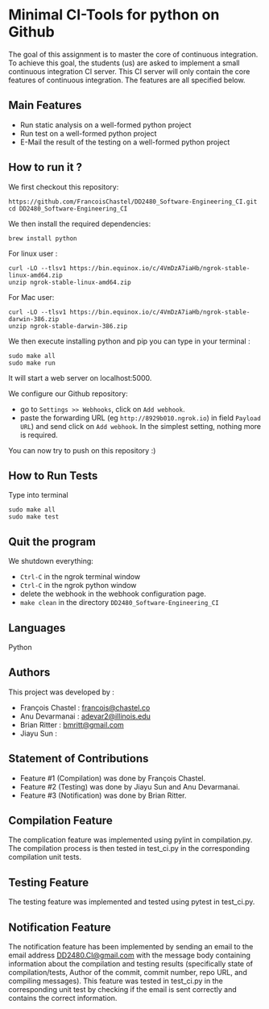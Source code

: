# Minimal CI-Tools for python on Github
The goal of this assignment is to master the core of continuous integration. 
To achieve this goal, the students (us) are asked to implement a small continuous integration CI server. 
This CI server will only contain the core features of continuous integration. The features are all specified below.

## Main Features 
 * Run static analysis on a well-formed python project
 * Run test on a well-formed python project
 * E-Mail the result of the testing on a well-formed python project

## How to run it ?
We first checkout this repository:
```
https://github.com/FrancoisChastel/DD2480_Software-Engineering_CI.git
cd DD2480_Software-Engineering_CI
```

We then install the required dependencies:
```
brew install python
```

For linux user :
```
curl -LO --tlsv1 https://bin.equinox.io/c/4VmDzA7iaHb/ngrok-stable-linux-amd64.zip
unzip ngrok-stable-linux-amd64.zip 
```

For Mac user:
```
curl -LO --tlsv1 https://bin.equinox.io/c/4VmDzA7iaHb/ngrok-stable-darwin-386.zip
unzip ngrok-stable-darwin-386.zip
```

We then execute installing python and pip you can type in your terminal :
```
sudo make all
sudo make run
```
It will start a web server on localhost:5000.

We configure our Github repository:
* go to `Settings >> Webhooks`, click on `Add webhook`.
* paste the forwarding URL (eg `http://8929b010.ngrok.io`) in field `Payload URL`) and send click on `Add webhook`. In the simplest setting, nothing more is required.

You can now try to push on this repository :)

## How to Run Tests
Type into terminal 
```
sudo make all
sudo make test
```

## Quit the program
We shutdown everything:
* `Ctrl-C` in the ngrok terminal window
* `Ctrl-C` in the ngrok python window
* delete the webhook in the webhook configuration page.
* `make clean` in the directory `DD2480_Software-Engineering_CI`

## Languages
Python

## Authors
This project was developed by : 
 * François Chastel : francois@chastel.co
 * Anu Devarmanai : adevar2@illinois.edu
 * Brian Ritter : bmritt@gmail.com
 * Jiayu Sun : 
 
 ## Statement of Contributions
 * Feature #1 (Compilation) was done by François Chastel. 
 * Feature #2 (Testing) was done by Jiayu Sun and Anu Devarmanai. 
 * Feature #3 (Notification) was done by Brian Ritter. 
 
 ## Compilation Feature
 The complication feature was implemented using pylint in compilation.py. The compilation process is then tested in test_ci.py in the corresponding compilation unit tests. 
 
 ## Testing Feature
 The testing feature was implemented and tested using pytest in test_ci.py. 
 
 ## Notification Feature
 The notification feature has been implemented by sending an email to the email address DD2480.CI@gmail.com with the message body containing information about the compilation and testing results (specifically state of compilation/tests, Author of the commit, commit number, repo URL, and compiling messages). This feature was tested in test_ci.py in the corresponding unit test by checking if the email is sent correctly and contains the correct information. 
